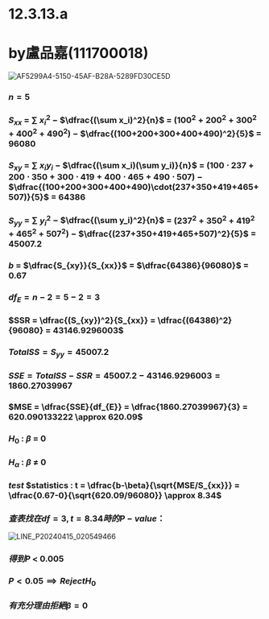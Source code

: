 # 12.3.13.a

# by盧品嘉(111700018)
![AF5299A4-5150-45AF-B28A-5289FD30CE5D](https://github.com/HWTeng-Course/202402-Statistics/assets/162072278/9b4eb7ea-b547-46fd-ae96-bd4518142abd)
### $n=5$
### $S_{xx}$ $=$ $\sum$ $x_{i}^{2}$ $-$ $\dfrac{(\sum x_i)^2}{n}$ $=$ $(100^2+200^2+300^2+400^2+490^2)$ $-$ $\dfrac{(100+200+300+400+490)^2}{5}$ $=$ $96080$
### $S_{xy}$ $=$ $\sum$ $x_{i}y_{i}$ $-$ $\dfrac{(\sum x_i)(\sum y_i)}{n}$ $=$ $(100\cdot237+200\cdot350+300\cdot419+400\cdot465+490\cdot507)$ $-$ $\dfrac{(100+200+300+400+490)\cdot(237+350+419+465+507)}{5}$ $=$ $64386$
### $S_{yy}$ $=$ $\sum$ $y_{i}^{2}$ $-$ $\dfrac{(\sum y_i)^2}{n}$ $=$ $(237^2+350^2+419^2+465^2+507^2)$ $-$ $\dfrac{(237+350+419+465+507)^2}{5}$ $=$ $45007.2$ 
### $b$ $=$ $\dfrac{S_{xy}}{S_{xx}}$ $=$ $\dfrac{64386}{96080}$ $=$ $0.67$
### $df_{E} = n-2 = 5 - 2 = 3$
### $SSR = \dfrac{(S_{xy})^2}{S_{xx}} = \dfrac{(64386)^2}{96080} = 43146.9296003$
### $Total SS = S_{yy} = 45007.2$
### $SSE = Total SS - SSR = 45007.2 - 43146.9296003 = 1860.27039967$
### $MSE = \dfrac{SSE}{df_{E}} = \dfrac{1860.27039967}{3} = 620.090133222 \approx 620.09$
### $H_{0}$ : $\beta$ $=$ $0$
### $H_{\alpha}$ : $\beta$ $\ne$ $0$
### $test$ $statistics : t = \dfrac{b-\beta}{\sqrt{MSE/S_{xx}}} = \dfrac{0.67-0}{\sqrt{620.09/96080}} \approx 8.34$
### $查表找在df=3,t = 8.34時的P-value：$
![LINE_P20240415_020549466](https://github.com/HWTeng-Course/202402-Statistics/assets/162072278/4f2083a4-3f7d-4662-b0a9-09d330fca4d9)
### $得到P$ $<$ $0.005$
### $P<0.05 \implies Reject H_{0}$
### $有充分理由拒絕\beta=0$
